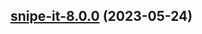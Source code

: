 

## [snipe-it-8.0.0](https://github.com/succelle/charts/compare/snipe-it-7.0.24...snipe-it-8.0.0) (2023-05-24)

